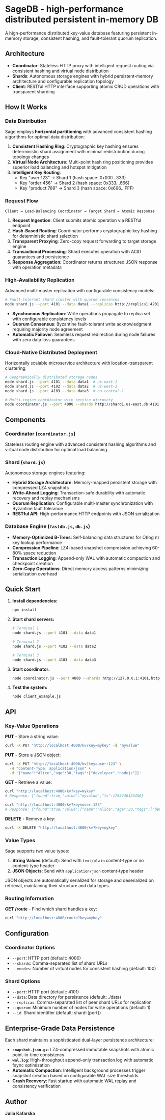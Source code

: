 # SageDB - high-performance distributed persistent in-memory DB

A high-performance distributed key-value database featuring persistent in-memory storage, consistent hashing, and fault-tolerant quorum replication.

## Architecture

- **Coordinator**: Stateless HTTP proxy with intelligent request routing via consistent hashing and virtual node distribution
- **Shards**: Autonomous storage engines with hybrid persistent-memory architecture and configurable replication topology
- **Client**: RESTful HTTP interface supporting atomic CRUD operations with transparent sharding

## How It Works

### Data Distribution
Sage employs **horizontal partitioning** with advanced consistent hashing algorithms for optimal data distribution:

1. **Consistent Hashing Ring**: Cryptographic key hashing ensures deterministic shard assignment with minimal redistribution during topology changes
2. **Virtual Node Architecture**: Multi-point hash ring positioning provides superior load balancing and hotspot mitigation
3. **Intelligent Key Routing**: 
   - Key "user:123" → Shard 1 (hash space: 0x000...333)
   - Key "order:456" → Shard 2 (hash space: 0x333...666)
   - Key "product:789" → Shard 3 (hash space: 0x666...FFF)

### Request Flow
```
Client → Load-Balancing Coordinator → Target Shard → Atomic Response
```

1. **Request Ingestion**: Client submits atomic operation via RESTful endpoint
2. **Hash-Based Routing**: Coordinator performs cryptographic key hashing for deterministic shard selection
3. **Transparent Proxying**: Zero-copy request forwarding to target storage engine
4. **Transactional Processing**: Shard executes operation with ACID guarantees and persistence
5. **Response Aggregation**: Coordinator returns structured JSON response with operation metadata

### High-Availability Replication
Advanced multi-master replication with configurable consistency models:

```bash
# Fault-tolerant shard cluster with quorum consensus
node shard.js --port 4101 --data data1 --replicas http://replica1:4201,http://replica2:4301 --quorum 2
```

- **Synchronous Replication**: Write operations propagate to replica set with configurable consistency levels
- **Quorum Consensus**: Byzantine fault-tolerant write acknowledgment requiring majority node agreement
- **Automatic Failover**: Seamless request redirection during node failures with zero data loss guarantees

### Cloud-Native Distributed Deployment
Horizontally scalable microservice architecture with location-transparent clustering:

```bash
# Geographically distributed storage nodes
node shard.js --port 4101 --data data1  # us-east-1
node shard.js --port 4102 --data data2  # us-west-2
node shard.js --port 4103 --data data3  # eu-central-1

# Multi-region coordinator with service discovery
node coordinator.js --port 4000 --shards http://shard1.us-east.db:4101,http://shard2.us-west.db:4102,http://shard3.eu-central.db:4103
```

## Components

### Coordinator (`coordinator.js`)
Stateless routing engine with advanced consistent hashing algorithms and virtual node distribution for optimal load balancing.

### Shard (`shard.js`) 
Autonomous storage engines featuring:
- **Hybrid Storage Architecture**: Memory-mapped persistent storage with compressed LZ4 snapshots
- **Write-Ahead Logging**: Transaction-safe durability with automatic recovery and replay mechanisms
- **Quorum Replication**: Configurable multi-master synchronization with Byzantine fault tolerance
- **RESTful API**: High-performance HTTP endpoints with JSON serialization

### Database Engine (`fastdb.js`, `db.js`)
- **Memory-Optimized B-Trees**: Self-balancing data structures for O(log n) key lookup performance
- **Compression Pipeline**: LZ4-based snapshot compression achieving 60-80% space reduction
- **Transaction Logging**: Append-only WAL with automatic compaction and checkpoint creation
- **Zero-Copy Operations**: Direct memory access patterns minimizing serialization overhead

## Quick Start

1. **Install dependencies:**
   ```bash
   npm install
   ```

2. **Start shard servers:**
   ```bash
   # Terminal 1
   node shard.js --port 4101 --data data1
   
   # Terminal 2  
   node shard.js --port 4102 --data data2
   
   # Terminal 3
   node shard.js --port 4103 --data data3
   ```

3. **Start coordinator:**
   ```bash
   node coordinator.js --port 4000 --shards http://127.0.0.1:4101,http://127.0.0.1:4102,http://127.0.0.1:4103 --vnodes 100
   ```

4. **Test the system:**
   ```bash
   node client_example.js
   ```

## API

### Key-Value Operations

**PUT** - Store a string value:
```bash
curl -X PUT "http://localhost:4000/kv?key=mykey" -d "myvalue"
```

**PUT** - Store a JSON object:
```bash
curl -X PUT "http://localhost:4000/kv?key=user:123" \
  -H "Content-Type: application/json" \
  -d '{"name":"Alice","age":30,"tags":["developer","nodejs"]}'
```

**GET** - Retrieve a value:
```bash
curl "http://localhost:4000/kv?key=mykey"
# Response: {"found":true,"value":"myvalue","ts":1755248123456}

curl "http://localhost:4000/kv?key=user:123"
# Response: {"found":true,"value":{"name":"Alice","age":30,"tags":["developer","nodejs"]},"ts":1755248123456}
```

**DELETE** - Remove a key:
```bash
curl -X DELETE "http://localhost:4000/kv?key=mykey"
```

### Value Types

Sage supports two value types:

1. **String Values** (default): Send with `text/plain` content-type or no content-type header
2. **JSON Objects**: Send with `application/json` content-type header

JSON objects are automatically serialized for storage and deserialized on retrieval, maintaining their structure and data types.

### Routing Information

**GET /route** - Find which shard handles a key:
```bash
curl "http://localhost:4000/route?key=mykey"
```

## Configuration

### Coordinator Options
- `--port`: HTTP port (default: 4000)
- `--shards`: Comma-separated list of shard URLs
- `--vnodes`: Number of virtual nodes for consistent hashing (default: 100)

### Shard Options
- `--port`: HTTP port (default: 4101)
- `--data`: Data directory for persistence (default: ./data)
- `--replicas`: Comma-separated list of peer shard URLs for replication
- `--quorum`: Minimum number of nodes for write operations (default: 1)
- `--id`: Shard identifier (default: shard-{port})

## Enterprise-Grade Data Persistence

Each shard maintains a sophisticated dual-layer persistence architecture:

- **`snapshot.json.gz`**: LZ4-compressed immutable snapshots with atomic point-in-time consistency
- **`wal.log`**: High-throughput append-only transaction log with automatic fsync optimization
- **Automatic Compaction**: Intelligent background processes trigger snapshot creation based on configurable WAL size thresholds
- **Crash Recovery**: Fast startup with automatic WAL replay and consistency verification

## Author

**Julia Kafarska**
